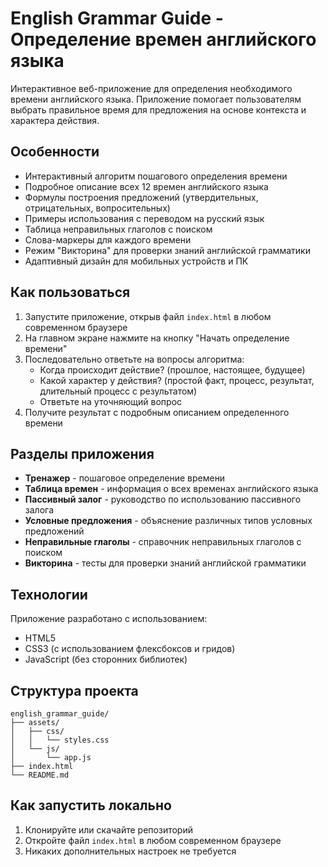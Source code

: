 # English Grammar Guide - Определение времен английского языка

Интерактивное веб-приложение для определения необходимого времени английского языка. Приложение помогает пользователям выбрать правильное время для предложения на основе контекста и характера действия.

## Особенности

- Интерактивный алгоритм пошагового определения времени
- Подробное описание всех 12 времен английского языка
- Формулы построения предложений (утвердительных, отрицательных, вопросительных)
- Примеры использования с переводом на русский язык
- Таблица неправильных глаголов с поиском
- Слова-маркеры для каждого времени
- Режим "Викторина" для проверки знаний английской грамматики
- Адаптивный дизайн для мобильных устройств и ПК

## Как пользоваться

1. Запустите приложение, открыв файл `index.html` в любом современном браузере
2. На главном экране нажмите на кнопку "Начать определение времени"
3. Последовательно ответьте на вопросы алгоритма:
   - Когда происходит действие? (прошлое, настоящее, будущее)
   - Какой характер у действия? (простой факт, процесс, результат, длительный процесс с результатом)
   - Ответьте на уточняющий вопрос
4. Получите результат с подробным описанием определенного времени

## Разделы приложения

- **Тренажер** - пошаговое определение времени
- **Таблица времен** - информация о всех временах английского языка
- **Пассивный залог** - руководство по использованию пассивного залога
- **Условные предложения** - объяснение различных типов условных предложений
- **Неправильные глаголы** - справочник неправильных глаголов с поиском
- **Викторина** - тесты для проверки знаний английской грамматики

## Технологии

Приложение разработано с использованием:
- HTML5
- CSS3 (с использованием флексбоксов и гридов)
- JavaScript (без сторонних библиотек)

## Структура проекта

```
english_grammar_guide/
├── assets/
│   ├── css/
│   │   └── styles.css
│   └── js/
│       └── app.js
├── index.html
└── README.md
```

## Как запустить локально

1. Клонируйте или скачайте репозиторий
2. Откройте файл `index.html` в любом современном браузере
3. Никаких дополнительных настроек не требуется
